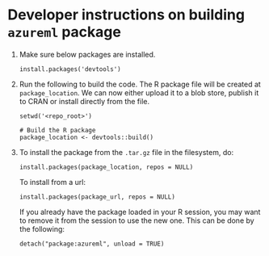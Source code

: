 # Developer instructions on building `azureml` package
1. Make sure below packages are installed.
    ```
    install.packages('devtools')
    ```
2. Run the following to build the code. The R package file will be created at `package_location`. We can now either upload it to a blob store, publish it to CRAN or install directly from the file.
   ```
   setwd('<repo_root>')

   # Build the R package
   package_location <- devtools::build()
   ```
3. To install the package from the `.tar.gz` file in the filesystem, do:
   ```
   install.packages(package_location, repos = NULL)
   ```
   To install from a url:
   ```
   install.packages(package_url, repos = NULL)
   ```

   If you already have the package loaded in your R session, you may want to
   remove it from the session to use the new one. This can be done by the
   following:
   ```
   detach("package:azureml", unload = TRUE)
    ```
